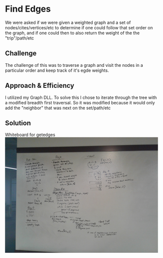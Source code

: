# Find Edges
We were asked if we were given a weighted graph and a set of nodes/cites/vertices/etc to determine if one could follow that set order on the graph, and if one could then to also return the weight of the the "trip"/path/etc

## Challenge
The challenge of this was to traverse a graph and visit the nodes in a particular order and keep track of it's egde weights.

## Approach & Efficiency
I utilized my Graph DLL.
To solve this I chose to iterate through the tree with a modified breadth first traversal. So it was modified because it would only add the "neighbor" that was next on the set/path/etc

## Solution
Whiteboard for getedges
![WhiteboardforGetEdges](../../../assets/GetEdges.jpg)